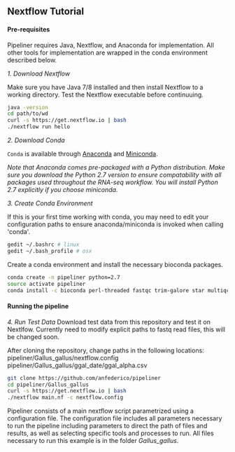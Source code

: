 ## Nextflow Tutorial
#### Pre-requisites
Pipeliner requires Java, Nextflow, and Anaconda for implementation. All other tools for implementation are wrapped in the conda environment described below. 

*1. Download Nextflow*

Make sure you have Java 7/8 installed and then install Nextflow to a working directory. Test the Nextflow executable before continuuing.
```bash
java -version
cd path/to/wd
curl -s https://get.nextflow.io | bash
./nextflow run hello
```

*2. Download Conda*

`Conda` is available through [Anaconda](https://www.continuum.io/downloads) and [Miniconda](https://conda.io/miniconda.html). 

*Note that Anaconda comes pre-packaged with a Python distribution. Make sure you download the Python 2.7 version to ensure compatability with all packages used throughout the RNA-seq workflow. You will install Python 2.7 explicitly if you choose miniconda.*

*3. Create Conda Environment*

If this is your first time working with conda, you may need to edit your configuration paths to ensure anaconda/miniconda is invoked when calling 'conda'.
```bash
gedit ~/.bashrc # linux
gedit ~/.bash_profile # osx
```
Create a conda environment and install the necessary bioconda packages. 
```bash
conda create -n pipeliner python=2.7
source activate pipeliner
conda install -c bioconda perl-threaded fastqc trim-galore star multiqc samtools rseqc stringtie
 ```
 
#### Running the pipeline
*4. Run Test Data*
Download test data from this repository and test it on Nextlfow. Currently need to modify explicit paths to fastq read files, this will be changed soon.

After cloning the repository, change paths in the following locations:  
pipeliner/Gallus_gallus/nextflow.config  
pipeliner/Gallus_gallus/ggal_date/ggal_alpha.csv  

```bash
git clone https://github.com/anfederico/pipeliner
cd pipeliner/Gallus_gallus
curl -s https://get.nextflow.io | bash
./nextflow main.nf -c nextflow.config
```

Pipeliner consists of a main nextflow script parametrized using a configuration file. The configuration file includes all parameters necessary to run the pipeline including  parameters to direct the path of files and results, as well as selecting specific tools and processes to run. All files necessary to run this example is in the folder *Gallus_gallus*.
